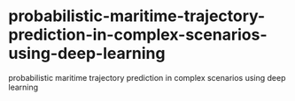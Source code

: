 # probabilistic-maritime-trajectory-prediction-in-complex-scenarios-using-deep-learning
probabilistic maritime trajectory prediction in complex scenarios using deep learning


